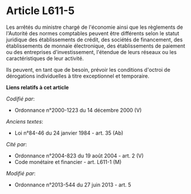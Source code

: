 # Article L611-5

Les arrêtés du ministre chargé de l'économie ainsi que les règlements de l'Autorité des normes comptables peuvent être
différents selon le statut juridique des établissements de crédit, des sociétés de financement, des établissements de monnaie
électronique, des établissements de paiement ou des entreprises d'investissement, l'étendue de leurs réseaux ou les
caractéristiques de leur activité. 

Ils peuvent, en tant que de besoin, prévoir les conditions d'octroi de dérogations individuelles à titre exceptionnel et
temporaire.

**Liens relatifs à cet article**

_Codifié par_:

  - Ordonnance n°2000-1223 du 14 décembre 2000 (V)

_Anciens textes_:

  - Loi n°84-46 du 24 janvier 1984 - art. 35 (Ab)

_Cité par_:

  - Ordonnance n°2004-823 du 19 août 2004 - art. 2 (V)
  - Code monétaire et financier - art. L611-1 (M)

_Modifié par_:

  - Ordonnance n°2013-544 du 27 juin 2013 - art. 5
